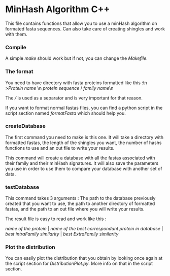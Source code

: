 # MinHash Algorithm C++
This file contains functions that allow you to use a minHash algorithm on formated fasta sequences. Can also take care of creating shingles and work with them.

### Compile
A simple *make* should work but if not, you can change the *Makefile*.

### The format
You need to have directory with fasta proteins formatted like this :\n
\>*Protein name* \n
*protein sequence* / *family name*\n

The */* is used as a separator and is very important for that reason.

If you want to format normal fastas files, you can find a python script in the script section named *formatFasta* which should help you.

### createDatabase
The first command you need to make is this one. It will take a directory with formatted fastas, the length of the shingles you want, the number of hashs functions to use and an out file to write your results.

This command will create a database with all the fastas associated with their family and their minHash signatures.
It will also save the parameters you use in order to use them to compare your database with another set of data.

### testDatabase
This command takes 3 arguments : The path to the database previously created that you want to use, the path to another directory of formatted fastas, and the path to an out file where you will write your results.

The result file is easy to read and work like this :

*name of the protein* | *name of the best correspondant protein in database* | *best intraFamily similarity* | *best ExtraFamily similarity*


### Plot the distribution
You can easily plot the distribution that you obtain by looking once again at the script section for *DistributionPlot.py*. More info on that in the script section.
